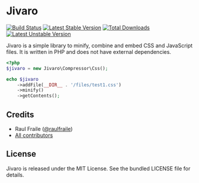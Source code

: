 Jivaro
======

[![Build Status](https://secure.travis-ci.org/raulfraile/jivaro.png)](http://travis-ci.org/raulfraile/jivaro)
[![Latest Stable Version](https://poser.pugx.org/raulfraile/jivaro/v/stable.png)](https://packagist.org/packages/raulfraile/jivaro)
[![Total Downloads](https://poser.pugx.org/raulfraile/jivaro/downloads.png)](https://packagist.org/packages/raulfraile/jivaro)
[![Latest Unstable Version](https://poser.pugx.org/raulfraile/jivaro/v/unstable.png)](https://packagist.org/packages/raulfraile/jivaro)

Jivaro is a simple library to minify, combine and embed CSS and JavaScript files. It is written in PHP and
does not have external dependencies.

``` php
<?php
$jivaro = new Jivaro\Compressor\Css();

echo $jivaro
    ->addFile(__DIR__ . '/files/test1.css')
    ->minify()
    ->getContents();
```

## Credits

* Raul Fraile ([@raulfraile](https://twitter.com/raulfraile))
* [All contributors](https://github.com/raulfraile/jivaro/contributors)

## License

Jivaro is released under the MIT License. See the bundled LICENSE file for details.